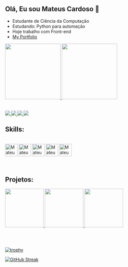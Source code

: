 ## Olá, Eu sou Mateus Cardoso 👋

- Estudante de Ciência da Computação
- Estudando: Python para automação
- Hoje trabalho com Front-end
- [My Portfolio](https://portifolioo-opal.vercel.app/)
<div>
  <a href="https://github.com/mateuscardososs">
  <img height="180em" src="https://github-readme-stats.vercel.app/api?username=mateuscardososs&show_icons=true&theme=dark&include_all_commits=true&count_private=true"> </a>
  <img height="180em" src="https://github-readme-stats.vercel.app/api/top-langs/?username=mateuscardososs&layout=compact&langs_count=16&theme=dark">
</div><br><br>

<div>
  <a href="https://instagram.com/mateus.cardososs" target="_blank">
    <img src="https://img.shields.io/badge/-Instagram-%23E4405F?style=for-the-badge&logo=instagram&logoColor=white">
  </a>
  <a href="mailto:mateus7.cardosos@hotmail.com">
    <img src="https://img.shields.io/badge/-Gmail-%23D14836?style=for-the-badge&logo=gmail&logoColor=white">
  </a>
  <a href="https://www.linkedin.com/in/mateus-cardoso-294a86238" target="_blank">
    <img src="https://img.shields.io/badge/-LinkedIn-%230077B5?style=for-the-badge&logo=linkedin&logoColor=white">
  </a>
  <a href="https://wa.me/5581998109812" target="_blank">
    <img src="https://img.shields.io/badge/WhatsApp-25D366?style=for-the-badge&logo=whatsapp&logoColor=white">
  </a>
</div>

## Skills:
<div style="display: inline block"><br>
  <img align="center" alt="Mateus-py" heigth="30" width="40" src="https://cdn.jsdelivr.net/gh/devicons/devicon@latest/icons/python/python-original.svg" />
  <img align="center" alt="Mateus-java" heigth="30" width="40" src="https://cdn.jsdelivr.net/gh/devicons/devicon@latest/icons/java/java-original-wordmark.svg" />
  <img align="center" alt="Mateus-html" heigth="30" width="40" src="https://cdn.jsdelivr.net/gh/devicons/devicon@latest/icons/html5/html5-plain-wordmark.svg" />
  <img align="center" alt="Mateus-css" heigth="30" width="40" src="https://cdn.jsdelivr.net/gh/devicons/devicon@latest/icons/css3/css3-plain-wordmark.svg" />
  <img align="center" alt="Mateus-j" heigth="30" width="40" src="https://cdn.jsdelivr.net/gh/devicons/devicon@latest/icons/javascript/javascript-original.svg" />
</div><br><br>

## Projetos:
<div>
  <p align="">
  <a href="https://github.com/mateuscardososs/Email-em-massa-com-Excel">
    <img height="125em" src="https://github-readme-stats.vercel.app/api/pin/?username=mateuscardososs&repo=Email-em-massa-com-Excel&theme=gruvbox"/>
  </a>
  <a href="https://github.com/mateuscardososs/hamburgueria--full-stack">
    <img height="125em" src="https://github-readme-stats.vercel.app/api/pin/?username=mateuscardososs&repo=hamburgueria--full-stack&theme=gruvbox"/>
  </a>
  <a href="https://github.com/mateuscardososs/ProjetoJogos">
    <img height="125em" src="https://github-readme-stats.vercel.app/api/pin/?username=mateuscardososs&repo=ProjetoJogos&theme=gruvbox"/>
  </a>
</p>  
</div><br><br>

</details>

[![trophy](https://github-profile-trophy.vercel.app/?username=mateuscardososs&title=Stars,Commit,Repositories&column=3&margin-w=83&margin-h=15&theme=gruvbox)](https://github.com/ryo-ma/github-profile-trophy)

[![GitHub Streak](https://github-readme-streak-stats.herokuapp.com/?user=mateuscardososs&theme=gruvbox)](https://git.io/streak-stats)
</div>

          
